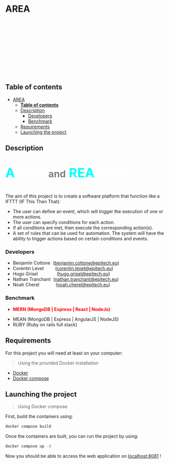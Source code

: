 # AREA

<img src="./img_src/place_holder.png" height="150px" style=";margin: 1em 30vh 0;z-index: 1">

## **Table of contents**
- [AREA](#area)
  - [**Table of contents**](#table-of-contents)
  - [Description](#description)
    - [Developers](#developers)
    - [Benchmark](#benchmark)
  - [Requirements](#requirements)
  - [Launching the project](#launching-the-project)

## Description
<p style="font-size:40px; color: cyan;font-weight:bold;">A<span style="color:white;font-weight:bold">ction</span></span><span style="color:gray;font-size:30px"> and</span> REA<span style="color:white">ction</span></p>

The aim of this project is to create a software platform that function like a IFTTT (IF This Then That):
- The user can define an event, which will trigger the execution of one or more actions.
- The user can specify conditions for each action.
- If all conditions are met, then execute the corresponding action(s).
- A set of rules that can be used for automation. The system will have the ability to trigger actions based on certain conditions and events.

### Developers
- Benjamin Cottone&nbsp;&nbsp;(benjamin.cottone@epitech.eu)
- Corentin Levet &nbsp;&nbsp;&nbsp;&nbsp;&nbsp;&nbsp;&nbsp;&nbsp;(corentin.levet@epitech.eu)
- Hugo Grisel&nbsp;&nbsp;&nbsp;&nbsp;&nbsp;&nbsp;&nbsp;&nbsp;&nbsp;&nbsp;&nbsp;&nbsp;&nbsp;&nbsp;&nbsp;(hugo.grisel@epitech.eu)
- Nathan Tranchant&nbsp;&nbsp;(nathan.tranchant@epitech.eu)
- Noah Cherel&nbsp;&nbsp;&nbsp;&nbsp;&nbsp;&nbsp;&nbsp;&nbsp;&nbsp;&nbsp;&nbsp;&nbsp;&nbsp;(noah.cherel@epitech.eu)


### Benchmark
- <p style="color:red;font-weight:bolder"> MERN (MongoDB | Express | React | NodeJs)
- MEAN (MongoDB | Express | AngularJS | NodeJS)
- RUBY (Ruby on rails full stack)


## Requirements
For this project you will need at least on your computer:

> Using the provided Docker installation
- [Docker](https://docs.docker.com/engine/install/)
- [Docker compose](https://docs.docker.com/compose/install/)

## Launching the project

> Using Docker compose

First, build the containers using:
```bash
docker compose build
```

Once the containers are built, you can run the project by using:

```bash
docker compose up -d
```

Now you should be able to access the web application on [localhost:8081](http://localhost:8081) !
